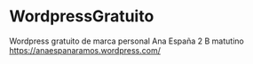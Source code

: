 # WordpressGratuito
Wordpress gratuito de marca personal
Ana España
2 B matutino
https://anaespanaramos.wordpress.com/
